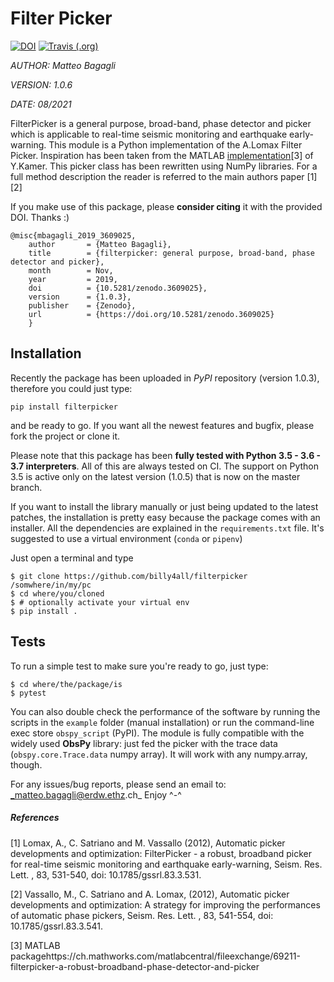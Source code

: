 # Filter Picker

[![DOI](https://zenodo.org/badge/DOI/10.5281/zenodo.3609025.svg)](https://doi.org/10.5281/zenodo.3609025)
[![Travis (.org)](https://img.shields.io/travis/mbagagli/filterpicker?label=travis-build&style=plastic)](https://travis-ci.org/github/mbagagli/filterpicker)

_AUTHOR: Matteo Bagagli_

_VERSION: 1.0.6_

_DATE: 08/2021_

FilterPicker is a general purpose, broad-band, phase detector and picker which is applicable to real-time seismic monitoring and earthquake early-warning.
This module is a Python implementation of the A.Lomax Filter Picker. Inspiration has been taken from the MATLAB [implementation](https://ch.mathworks.com/matlabcentral/fileexchange/69211-filterpicker-a-robust-broadband-phase-detector-and-picker)[3] of Y.Kamer. This picker class has been rewritten using NumPy libraries.
For a full method description the reader is referred to the main authors paper [1][2]

If you make use of this package, please **consider citing** it with the provided DOI. Thanks :)

```
@misc{mbagagli_2019_3609025,
    author       = {Matteo Bagagli},
    title        = {filterpicker: general purpose, broad-band, phase detector and picker},
    month        = Nov,
    year         = 2019,
    doi          = {10.5281/zenodo.3609025},
    version      = {1.0.3},
    publisher    = {Zenodo},
    url          = {https://doi.org/10.5281/zenodo.3609025}
    }
```

## Installation

Recently the package has been uploaded in _PyPI_ repository (version 1.0.3), therefore you could just type:
```
pip install filterpicker
```
and be ready to go. If you want all the newest features and bugfix, please fork the project or clone it.

Please note that this package has been **fully tested with Python 3.5 - 3.6 - 3.7 interpreters**. All of this are always tested on CI. The support on Python 3.5 is active only on the latest version (1.0.5) that is now on the master branch.

If you want to install the library manually or just being updated to the latest patches, the installation is pretty easy because the package comes with an installer. All the dependencies are explained in the `requirements.txt` file. It's suggested to use a virtual environment (`conda` or `pipenv`)

Just open a terminal and type
```
$ git clone https://github.com/billy4all/filterpicker /somwhere/in/my/pc
$ cd where/you/cloned
$ # optionally activate your virtual env
$ pip install .
```

## Tests

To run a simple test to make sure you're ready to go, just type:
```
$ cd where/the/package/is
$ pytest
```

You can also double check the performance of the software by running the scripts in the `example` folder (manual installation) or run the command-line exec store `obspy_script` (PyPI).
The module is fully compatible with the widely used **ObsPy** library: just fed the picker with the trace data (`obspy.core.Trace.data` numpy array). It will work with any numpy.array, though.

For any issues/bug reports, please send an email to: _matteo.bagagli@erdw.ethz.ch_
Enjoy ^-^

##### References

[1] Lomax, A., C. Satriano and M. Vassallo (2012), Automatic picker developments and optimization: FilterPicker - a robust, broadband picker for real-time seismic monitoring and earthquake early-warning, Seism. Res. Lett. , 83, 531-540, doi: 10.1785/gssrl.83.3.531.

[2] Vassallo, M., C. Satriano and A. Lomax, (2012), Automatic picker developments and optimization: A strategy for improving the performances of automatic phase pickers, Seism. Res. Lett. , 83, 541-554, doi: 10.1785/gssrl.83.3.541.

[3] MATLAB packagehttps://ch.mathworks.com/matlabcentral/fileexchange/69211-filterpicker-a-robust-broadband-phase-detector-and-picker
